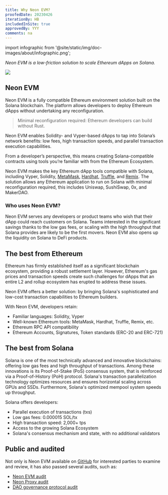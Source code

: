 ```yaml
---
title: Why Neon EVM?
proofedDate: 20230426
iterationBy: HB
includedInSite: true
approvedBy: YYY
comments: na
---
```


import infographic from '@site/static/img/doc-images/about/infographic.png';

*Neon EVM is a low-friction solution to scale Ethereum dApps on Solana.*


<div className='neon-img-box-300' style={{textAlign: 'center', width: 600, display: 'block', margin: 'auto'}}>

<img src={infographic} />


</div>

## Neon EVM

Neon EVM is a fully compatible Ethereum environment solution built on the Solana blockchain. The platform allows developers to deploy Ethereum dApps without undertaking any reconfiguration. 

> Minimal reconfiguration required: Ethereum developers can build without Rust.

Neon EVM enables Solidity- and Vyper-based dApps to tap into Solana’s network benefits: low fees, high transaction speeds, and parallel transaction execution capabilities.

From a developer’s perspective, this means creating Solana-compatible contracts using tools you’re familiar with from the Ethereum Ecosystem. 

Neon EVM makes the key Ethereum dApp tools compatible with Solana, including Vyper, Solidity, [MetaMask](/docs/wallet/metamask_setup), [Hardhat](/docs/developing/deploy_facilities/using_hardhat), [Truffle](/docs/developing/deploy_facilities/using_truffle), and [Remix](/docs/developing/deploy_facilities/using_remix). The solution allows any Ethereum application to run on Solana with minimal reconfiguration required, this includes Uniswap, SushiSwap, 0x, and MakerDAO. 


### Who uses Neon EVM?

Neon EVM serves any developers or product teams who wish that their dApp could reach customers on Solana. Teams interested in the significant savings thanks to the low gas fees, or scaling with the high throughput that Solana provides are likely to be the first movers. Neon EVM also opens up the liquidity on Solana to DeFi products.

## The best from Ethereum

Ethereum has firmly established itself as a significant blockchain ecosystem, providing a robust settlement layer. However, Ethereum's gas prices and transaction speeds create such challenges for dApps that an entire L2 and rollup ecosystem has erupted to address these issues.

Neon EVM offers a better solution: by bringing Solana's sophisticated and low-cost transaction capabilities to Ethereum builders.

With Neon EVM, developers retain:

* Familiar languages: Solidity, Vyper
* Well-known Ethereum tools: MetaMask, Hardhat, Truffle, Remix, etc.
* Ethereum RPC API compatibility
* Ethereum Accounts, Signatures, Token standards (ERC-20 and ERC-721)


## The best from Solana

Solana is one of the most technically advanced and innovative blockchains: offering low gas fees and high throughput of transactions. Among these innovations is its Proof-of-Stake (PoS) consensus system, that is reinforced via a Proof-of-History (PoH) protocol. Solana's transaction parallelization technology optimizes resources and ensures horizontal scaling across GPUs and SSDs. Furthermore, Solana's optimized mempool system speeds up throughput.

Solana offers developers:

* Parallel execution of transactions (txs)
* Low gas fees: 0.000015 SOL/tx
* High transaction speed: 2,000+ tps
* Access to the growing Solana Ecosystem
* Solana's consensus mechanism and state, with no additional validators

## Public and audited

Not only is Neon EVM available on [GitHub](https://github.com/neonevm/neon-evm) for interested parties to examine and review, it has also passed several audits, such as:
- [Neon EVM audit](https://github.com/neonevm/neon-evm/tree/develop/audit)
- [Neon Proxy audit](https://github.com/neonevm/proxy-model.py/tree/develop/audit)
- [DAO governance protocol audit](https://github.com/neonevm/neon-spl-governance/tree/main/audit)


